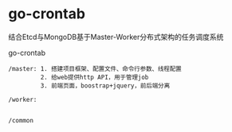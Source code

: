 # go-crontab
结合Etcd与MongoDB基于Master-Worker分布式架构的任务调度系统

go-crontab

    /master: 1. 搭建项目框架、配置文件、命令行参数、线程配置
             2. 给web提供http API，用于管理job
             3. 前端页面，boostrap+jquery，前后端分离
           
    /worker:
            
            
    /common
    
    
